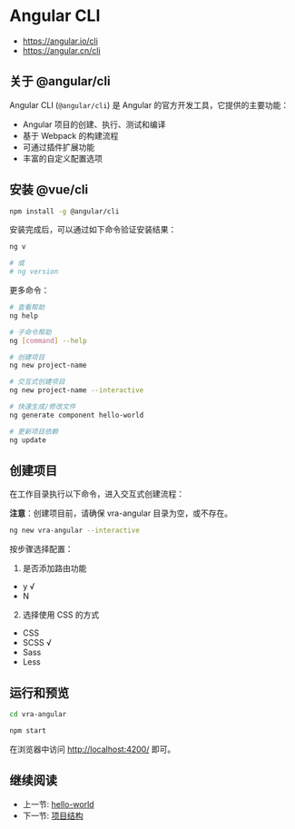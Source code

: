 # Angular CLI

+ <https://angular.io/cli>
+ <https://angular.cn/cli>

## 关于 @angular/cli

Angular CLI (`@angular/cli`) 是 Angular 的官方开发工具，它提供的主要功能：

+ Angular 项目的创建、执行、测试和编译
+ 基于 Webpack 的构建流程
+ 可通过插件扩展功能
+ 丰富的自定义配置选项

## 安装 @vue/cli

```bash
npm install -g @angular/cli
```

安装完成后，可以通过如下命令验证安装结果：

```bash
ng v

# 或
# ng version
```

更多命令：

```bash
# 查看帮助
ng help

# 子命令帮助
ng [command] --help

# 创建项目
ng new project-name

# 交互式创建项目
ng new project-name --interactive

# 快速生成/修改文件
ng generate component hello-world

# 更新项目依赖
ng update
```

## 创建项目

在工作目录执行以下命令，进入交互式创建流程：

**注意**：创建项目前，请确保 vra-angular 目录为空，或不存在。

```bash
ng new vra-angular --interactive
```

按步骤选择配置：

1. 是否添加路由功能
  + y √
  + N
2. 选择使用 CSS 的方式
  + CSS
  + SCSS √
  + Sass
  + Less

## 运行和预览

```bash
cd vra-angular

npm start
```

在浏览器中访问 <http://localhost:4200/> 即可。

## 继续阅读

+ 上一节: [hello-world](../readme.md)
+ 下一节: [项目结构](./vra-angular.md)